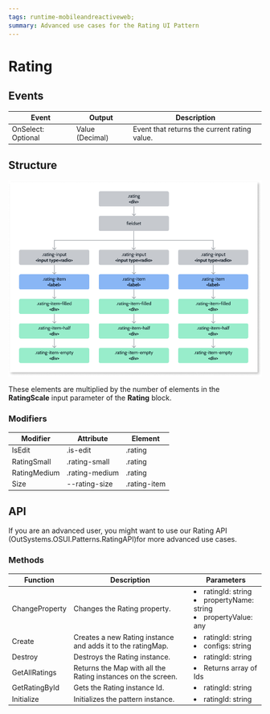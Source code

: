 ```yaml
---
tags: runtime-mobileandreactiveweb; 
summary: Advanced use cases for the Rating UI Pattern
---
```


# Rating

## Events

|**Event** |**Output**|**Description**|
|---|---|---|
|OnSelect: Optional |Value (Decimal)|  Event that returns the current rating value. |
  
## Structure

![Structure diagram](images/rating-diag.png)

<div class="info" markdown="1">

These elements are multiplied by the number of elements in the **RatingScale** input parameter of the **Rating** block.

</div>

### Modifiers

|**Modifier**|**Attribute**|**Element**|
|---|---|---|
|IsEdit|.is-edit|.rating|
|RatingSmall|.rating-small|.rating|
|RatingMedium|.rating-medium|.rating|
|Size|--rating-size|.rating-item|

## API

If you are an advanced user, you might want to use our Rating API (OutSystems.OSUI.Patterns.RatingAPI)for more advanced use cases.

### Methods

|**Function**|**Description**|**Parameters**|
|---|---|---|
|ChangeProperty|Changes the Rating property.|<li>ratingId: string</li><li>propertyName: string</li><li>propertyValue: any</li>|
|Create|Creates a new Rating instance and adds it to the ratingMap.|<li>ratingId: string</li><li>configs: string</li>|
|Destroy|Destroys the Rating instance.|<li>ratingId: string</li>|
|GetAllRatings|Returns the Map with all the Rating instances on the screen.|<li>Returns array of Ids</li>|
|GetRatingById|Gets the Rating instance Id.|<li>ratingId: string</li>|
|Initialize|Initializes the pattern instance.| <li> ratingId: string</li>|

